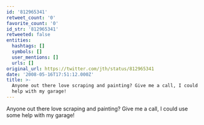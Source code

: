 ```yaml
---
id: '812965341'
retweet_count: '0'
favorite_count: '0'
id_str: '812965341'
retweeted: false
entities:
  hashtags: []
  symbols: []
  user_mentions: []
  urls: []
original_url: https://twitter.com/jth/status/812965341
date: '2008-05-16T17:51:12.000Z'
title: >-
  Anyone out there love scraping and painting? Give me a call, I could use some
  help with my garage!
---
```


Anyone out there love scraping and painting? Give me a call, I could use some help with my garage!